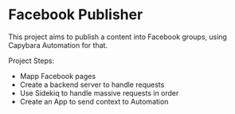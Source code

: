 # Facebook Publisher

This project aims to publish a content into Facebook groups, using Capybara Automation for that.

Project Steps:

- Mapp Facebook pages
- Create a backend server to handle requests
- Use Sidekiq to handle massive requests in order
- Create an App to send context to Automation

